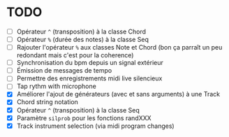 # TODO

- [ ] Opérateur `^` (transposition) à la classe Chord
- [ ] Opérateur `%` (durée des notes) à la classe Seq
- [ ] Rajouter l'opérateur `%` aux classes Note et Chord (bon ça parraît un peu redondant mais c'est pour la coherence)
- [ ] Synchronisation du bpm depuis un signal extérieur
- [ ] Émission de messages de tempo
- [ ] Permettre des enregistrements midi live silencieux
- [ ] Tap rythm with microphone
- [X] Améliorer l'ajout de générateurs (avec et sans arguments) à une Track
- [X] Chord string notation
- [X] Opérateur `^` (transposition) à la classe Seq
- [X] Paramètre `silprob` pour les fonctions randXXX
- [X] Track instrument selection (via midi program changes)
